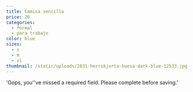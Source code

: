 ```yaml
---
title: Camisa sencilla
price: 20
categories:
  - formal
  - para trabajo
color: blue
sizes:
  - s
  - m
  - xl
thumbnail: /static/uploads/2831-herrskjorta-huesa-dark-blue-12533.jpg
---
```

'Oops, you''ve missed a required field. Please complete before saving.'

